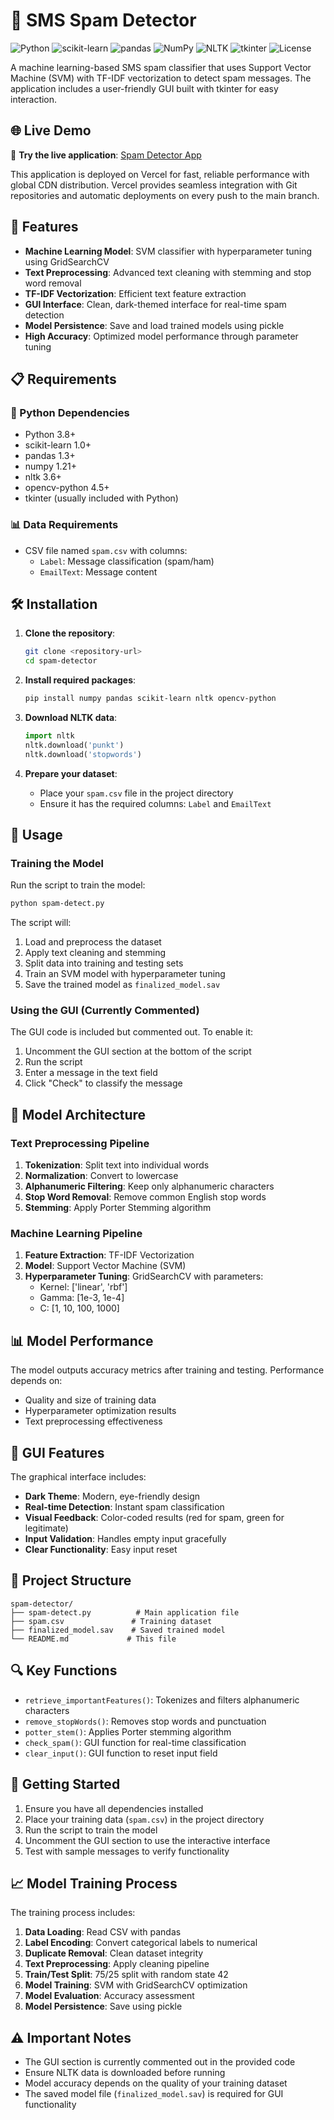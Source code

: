 # 📨 SMS Spam Detector

![Python](https://img.shields.io/badge/Python-3.8%2B-blue?style=flat-square&logo=python&logoColor=white)
![scikit-learn](https://img.shields.io/badge/scikit--learn-1.0%2B-orange?style=flat-square&logo=scikit-learn&logoColor=white)
![pandas](https://img.shields.io/badge/pandas-1.3%2B-150458?style=flat-square&logo=pandas&logoColor=white)
![NumPy](https://img.shields.io/badge/NumPy-1.21%2B-013243?style=flat-square&logo=numpy&logoColor=white)
![NLTK](https://img.shields.io/badge/NLTK-3.6%2B-green?style=flat-square&logo=python&logoColor=white)
![tkinter](https://img.shields.io/badge/tkinter-GUI-blue?style=flat-square&logo=python&logoColor=white)
![License](https://img.shields.io/badge/License-MIT-yellow?style=flat-square&logo=opensource&logoColor=white)

A machine learning-based SMS spam classifier that uses Support Vector Machine (SVM) with TF-IDF vectorization to detect spam messages. The application includes a user-friendly GUI built with tkinter for easy interaction.

## 🌐 Live Demo

🚀 **Try the live application**: [Spam Detector App](https://v0-sms-spam.vercel.app/)

This application is deployed on Vercel for fast, reliable performance with global CDN distribution. Vercel provides seamless integration with Git repositories and automatic deployments on every push to the main branch.

## 🚀 Features

- **Machine Learning Model**: SVM classifier with hyperparameter tuning using GridSearchCV
- **Text Preprocessing**: Advanced text cleaning with stemming and stop word removal
- **TF-IDF Vectorization**: Efficient text feature extraction
- **GUI Interface**: Clean, dark-themed interface for real-time spam detection
- **Model Persistence**: Save and load trained models using pickle
- **High Accuracy**: Optimized model performance through parameter tuning

## 📋 Requirements

### 🐍 Python Dependencies
- Python 3.8+
- scikit-learn 1.0+
- pandas 1.3+
- numpy 1.21+
- nltk 3.6+
- opencv-python 4.5+
- tkinter (usually included with Python)

### 📊 Data Requirements
- CSV file named `spam.csv` with columns:
  - `Label`: Message classification (spam/ham)
  - `EmailText`: Message content

## 🛠️ Installation

1. **Clone the repository**:
   ```bash
   git clone <repository-url>
   cd spam-detector
   ```

2. **Install required packages**:
   ```bash
   pip install numpy pandas scikit-learn nltk opencv-python
   ```

3. **Download NLTK data**:
   ```python
   import nltk
   nltk.download('punkt')
   nltk.download('stopwords')
   ```

4. **Prepare your dataset**:
   - Place your `spam.csv` file in the project directory
   - Ensure it has the required columns: `Label` and `EmailText`

## 🎯 Usage

### Training the Model

Run the script to train the model:
```bash
python spam-detect.py
```

The script will:
1. Load and preprocess the dataset
2. Apply text cleaning and stemming
3. Split data into training and testing sets
4. Train an SVM model with hyperparameter tuning
5. Save the trained model as `finalized_model.sav`

### Using the GUI (Currently Commented)

The GUI code is included but commented out. To enable it:
1. Uncomment the GUI section at the bottom of the script
2. Run the script
3. Enter a message in the text field
4. Click "Check" to classify the message

## 🔧 Model Architecture

### Text Preprocessing Pipeline
1. **Tokenization**: Split text into individual words
2. **Normalization**: Convert to lowercase
3. **Alphanumeric Filtering**: Keep only alphanumeric characters
4. **Stop Word Removal**: Remove common English stop words
5. **Stemming**: Apply Porter Stemming algorithm

### Machine Learning Pipeline
1. **Feature Extraction**: TF-IDF Vectorization
2. **Model**: Support Vector Machine (SVM)
3. **Hyperparameter Tuning**: GridSearchCV with parameters:
   - Kernel: ['linear', 'rbf']
   - Gamma: [1e-3, 1e-4]
   - C: [1, 10, 100, 1000]

## 📊 Model Performance

The model outputs accuracy metrics after training and testing. Performance depends on:
- Quality and size of training data
- Hyperparameter optimization results
- Text preprocessing effectiveness

## 🎨 GUI Features

The graphical interface includes:
- **Dark Theme**: Modern, eye-friendly design
- **Real-time Detection**: Instant spam classification
- **Visual Feedback**: Color-coded results (red for spam, green for legitimate)
- **Input Validation**: Handles empty input gracefully
- **Clear Functionality**: Easy input reset

## 📁 Project Structure

```
spam-detector/
├── spam-detect.py          # Main application file
├── spam.csv               # Training dataset
├── finalized_model.sav    # Saved trained model
└── README.md             # This file
```

## 🔍 Key Functions

- `retrieve_importantFeatures()`: Tokenizes and filters alphanumeric characters
- `remove_stopWords()`: Removes stop words and punctuation
- `potter_stem()`: Applies Porter stemming algorithm
- `check_spam()`: GUI function for real-time classification
- `clear_input()`: GUI function to reset input field

## 🚦 Getting Started

1. Ensure you have all dependencies installed
2. Place your training data (`spam.csv`) in the project directory
3. Run the script to train the model
4. Uncomment the GUI section to use the interactive interface
5. Test with sample messages to verify functionality

## 📈 Model Training Process

The training process includes:
1. **Data Loading**: Read CSV with pandas
2. **Label Encoding**: Convert categorical labels to numerical
3. **Duplicate Removal**: Clean dataset integrity
4. **Text Preprocessing**: Apply cleaning pipeline
5. **Train/Test Split**: 75/25 split with random state 42
6. **Model Training**: SVM with GridSearchCV optimization
7. **Model Evaluation**: Accuracy assessment
8. **Model Persistence**: Save using pickle

## ⚠️ Important Notes

- The GUI section is currently commented out in the provided code
- Ensure NLTK data is downloaded before running
- Model accuracy depends on the quality of your training dataset
- The saved model file (`finalized_model.sav`) is required for GUI functionality
